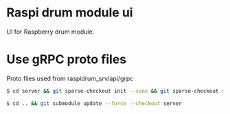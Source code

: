 # Raspi drum module ui

UI for Raspberry drum module.


# Use gRPC proto files

Proto files used from raspidrum_srv/api/grpc

```bash
$ cd server && git sparse-checkout init --cone && git sparse-checkout set api

$ cd .. && git submodule update --force --checkout server
```
